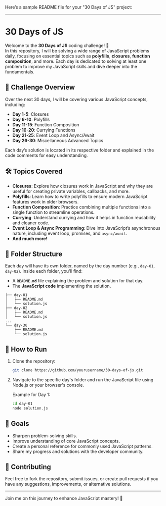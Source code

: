 Here’s a sample README file for your "30 Days of JS" project:

---

# 30 Days of JS

Welcome to the **30 Days of JS** coding challenge! 🚀  
In this repository, I will be solving a wide range of JavaScript problems daily, focusing on essential topics such as **polyfills**, **closures**, **function composition**, and more. Each day is dedicated to solving at least one problem to improve my JavaScript skills and dive deeper into the fundamentals.

## 🏁 Challenge Overview

Over the next 30 days, I will be covering various JavaScript concepts, including:

- **Day 1-5**: Closures
- **Day 6-10**: Polyfills
- **Day 11-15**: Function Composition
- **Day 16-20**: Currying Functions
- **Day 21-25**: Event Loop and Async/Await
- **Day 26-30**: Miscellaneous Advanced Topics

Each day’s solution is located in its respective folder and explained in the code comments for easy understanding.

## 🛠 Topics Covered

- **Closures**: Explore how closures work in JavaScript and why they are useful for creating private variables, callbacks, and more.
- **Polyfills**: Learn how to write polyfills to ensure modern JavaScript features work in older browsers.
- **Function Composition**: Practice combining multiple functions into a single function to streamline operations.
- **Currying**: Understand currying and how it helps in function reusability and cleaner code.
- **Event Loop & Async Programming**: Dive into JavaScript’s asynchronous nature, including event loop, promises, and `async/await`.
- **And much more!**

## 📂 Folder Structure

Each day will have its own folder, named by the day number (e.g., `day-01`, `day-02`). Inside each folder, you'll find:

- A **`README.md`** file explaining the problem and solution for that day.
- The **JavaScript code** implementing the solution.
  
```
├── day-01
│   ├── README.md
│   └── solution.js
├── day-02
│   ├── README.md
│   └── solution.js
...
└── day-30
    ├── README.md
    └── solution.js
```

## 🚀 How to Run

1. Clone the repository:
   ```bash
   git clone https://github.com/yourusername/30-days-of-js.git
   ```
2. Navigate to the specific day's folder and run the JavaScript file using Node.js or your browser's console.

   Example for Day 1:
   ```bash
   cd day-01
   node solution.js
   ```

## 🌟 Goals

- Sharpen problem-solving skills.
- Improve understanding of core JavaScript concepts.
- Create a personal reference for commonly used JavaScript patterns.
- Share my progress and solutions with the developer community.

## 🤝 Contributing

Feel free to fork the repository, submit issues, or create pull requests if you have any suggestions, improvements, or alternative solutions.

---

Join me on this journey to enhance JavaScript mastery! 🎉

